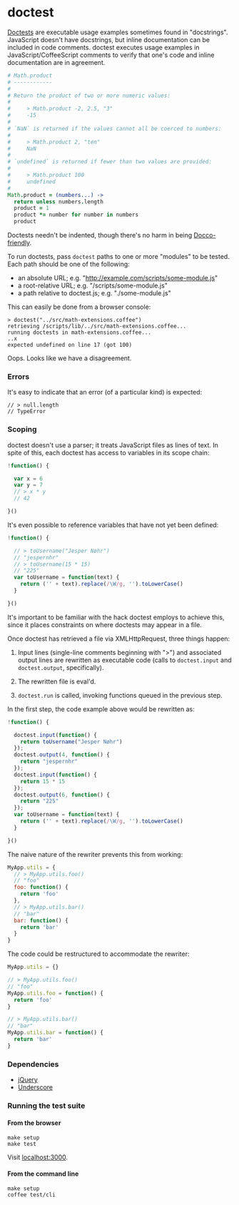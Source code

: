 # doctest

[Doctests][1] are executable usage examples sometimes found in "docstrings".
JavaScript doesn't have docstrings, but inline documentation can be included
in code comments. doctest executes usage examples in JavaScript/CoffeeScript
comments to verify that one's code and inline documentation are in agreement.

```coffeescript
# Math.product
# ------------
#
# Return the product of two or more numeric values:
#
#     > Math.product -2, 2.5, "3"
#     -15
#
# `NaN` is returned if the values cannot all be coerced to numbers:
#
#     > Math.product 2, "ten"
#     NaN
#
# `undefined` is returned if fewer than two values are provided:
#
#     > Math.product 100
#     undefined
#
Math.product = (numbers...) ->
  return unless numbers.length
  product = 1
  product *= number for number in numbers
  product
```

Doctests needn't be indented, though there's no harm in being
[Docco-friendly][2].

To run doctests, pass `doctest` paths to one or more "modules" to be tested.
Each path should be one of the following:

  - an absolute URL; e.g. "http://example.com/scripts/some-module.js"
  - a root-relative URL; e.g. "/scripts/some-module.js"
  - a path relative to doctest.js; e.g. "./some-module.js"

This can easily be done from a browser console:

    > doctest("../src/math-extensions.coffee")
    retrieving /scripts/lib/../src/math-extensions.coffee...
    running doctests in math-extensions.coffee...
    ..x
    expected undefined on line 17 (got 100)

Oops. Looks like we have a disagreement.

### Errors

It's easy to indicate that an error (of a particular kind) is expected:

    // > null.length
    // TypeError

### Scoping

doctest doesn't use a parser; it treats JavaScript files as lines of text.
In spite of this, each doctest has access to variables in its scope chain:

```javascript
!function() {

  var x = 6
  var y = 7
  // > x * y
  // 42

}()
```

It's even possible to reference variables that have not yet been defined:

```javascript
!function() {

  // > toUsername("Jesper Nøhr")
  // "jespernhr"
  // > toUsername(15 * 15)
  // "225"
  var toUsername = function(text) {
    return ('' + text).replace(/\W/g, '').toLowerCase()
  }

}()
```

It's important to be familiar with the hack doctest employs to achieve this,
since it places constraints on where doctests may appear in a file.

Once doctest has retrieved a file via XMLHttpRequest, three things happen:

1.  Input lines (single-line comments beginning with ">") and associated
    output lines are rewritten as executable code (calls to `doctest.input`
    and `doctest.output`, specifically).

2.  The rewritten file is eval'd.

3.  `doctest.run` is called, invoking functions queued in the previous step.

In the first step, the code example above would be rewritten as:

```javascript
!function() {

  doctest.input(function() {
    return toUsername("Jesper Nøhr")
  });
  doctest.output(4, function() {
    return "jespernhr"
  });
  doctest.input(function() {
    return 15 * 15
  });
  doctest.output(6, function() {
    return "225"
  });
  var toUsername = function(text) {
    return ('' + text).replace(/\W/g, '').toLowerCase()
  }

}()
```

The naive nature of the rewriter prevents this from working:

```javascript
MyApp.utils = {
  // > MyApp.utils.foo()
  // "foo"
  foo: function() {
    return 'foo'
  },
  // > MyApp.utils.bar()
  // "bar"
  bar: function() {
    return 'bar'
  }
}
```

The code could be restructured to accommodate the rewriter:

```javascript
MyApp.utils = {}

// > MyApp.utils.foo()
// "foo"
MyApp.utils.foo = function() {
  return 'foo'
}

// > MyApp.utils.bar()
// "bar"
MyApp.utils.bar = function() {
  return 'bar'
}
```

### Dependencies

  - [jQuery][3]
  - [Underscore][4]

### Running the test suite

#### From the browser

    make setup
    make test

Visit [localhost:3000](http://localhost:3000/).

#### From the command line

    make setup
    coffee test/cli


[1]: http://docs.python.org/library/doctest.html
[2]: http://bit.ly/LanyLq
[3]: http://jquery.com/
[4]: http://documentcloud.github.com/underscore/
